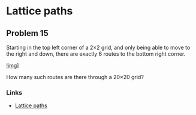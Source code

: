 # Lattice paths

## Problem 15

Starting in the top left corner of a 2×2 grid, and only being able to move to the right and down, there are exactly 6 routes to the bottom right corner.

[!img](p015.gif)]

How many such routes are there through a 20×20 grid?

### Links
 - [Lattice paths](https://projecteuler.net/problem=15)